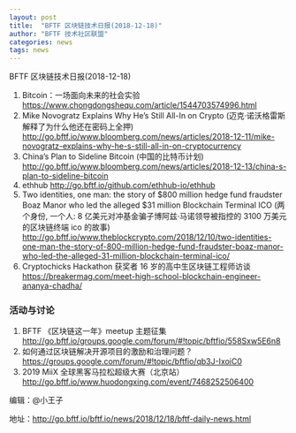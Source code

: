 ```yaml
---
layout: post
title:  "BFTF 区块链技术日报(2018-12-18)"
author: "BFTF 技术社区联盟"
categories: news
tags: news
---
```


BFTF 区块链技术日报(2018-12-18)

1. Bitcoin：一场面向未来的社会实验 <https://www.chongdongshequ.com/article/1544703574996.html> 
2. Mike Novogratz Explains Why He’s Still All-In on Crypto (迈克·诺沃格雷斯解释了为什么他还在密码上全押) <http://go.bftf.io/www.bloomberg.com/news/articles/2018-12-11/mike-novogratz-explains-why-he-s-still-all-in-on-cryptocurrency>
3. China’s Plan to Sideline Bitcoin (中国的比特币计划) <http://go.bftf.io/www.bloomberg.com/news/articles/2018-12-13/china-s-plan-to-sideline-bitcoin>
4. ethhub <http://go.bftf.io/github.com/ethhub-io/ethhub>
5. Two identities, one man: the story of $800 million hedge fund fraudster Boaz Manor who led the alleged $31 million Blockchain Terminal ICO (两个身份, 一个人: 8 亿美元对冲基金骗子博阿兹·马诺领导被指控的 3100 万美元的区块链终端 ico 的故事) <http://go.bftf.io/www.theblockcrypto.com/2018/12/10/two-identities-one-man-the-story-of-800-million-hedge-fund-fraudster-boaz-manor-who-led-the-alleged-31-million-blockchain-terminal-ico/>
6. Cryptochicks Hackathon 获奖者 16 岁的高中生区块链工程师访谈 <https://breakermag.com/meet-high-school-blockchain-engineer-ananya-chadha/>

### 活动与讨论

1. BFTF 《区块链这一年》meetup 主题征集 <http://go.bftf.io/groups.google.com/forum/#!topic/bftfio/558Sxw5E6n8>
2. 如何通过区块链解决开源项目的激励和治理问题？<https://groups.google.com/forum/#!topic/bftfio/qb3J-IxoiC0>
3. 2019 MiiX 全球黑客马拉松超级大赛（北京站） <http://go.bftf.io/www.huodongxing.com/event/7468252506400>

编辑：@小王子

地址：http://go.bftf.io/bftf.io/news/2018/12/18/bftf-daily-news.html

